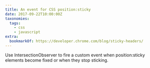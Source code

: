 ```yaml
---
title: An event for CSS position:sticky
date: 2017-09-22T10:00:00Z
taxonomies:
  tags:
    - css
    - javascript
extra:
  bookmarkOf: https://developer.chrome.com/blog/sticky-headers/
---
```


Use IntersectionObserver to fire a custom event when position:sticky elements become fixed or when they stop sticking.
